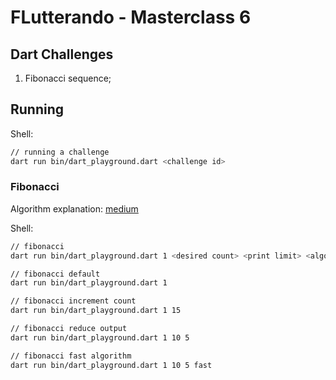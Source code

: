
# FLutterando - Masterclass 6

## Dart Challenges

1. Fibonacci sequence;

## Running

Shell:
```sh
// running a challenge
dart run bin/dart_playground.dart <challenge id>
```

### Fibonacci

Algorithm explanation: [medium](https://medium.com/@ani1998ket/deriving-the-fast-fibonacci-identities-without-matrices-o-log-n-4cd9ce69d9d4)

Shell:
```sh
// fibonacci
dart run bin/dart_playground.dart 1 <desired count> <print limit> <algorithm>

// fibonacci default
dart run bin/dart_playground.dart 1

// fibonacci increment count
dart run bin/dart_playground.dart 1 15

// fibonacci reduce output
dart run bin/dart_playground.dart 1 10 5

// fibonacci fast algorithm
dart run bin/dart_playground.dart 1 10 5 fast
```